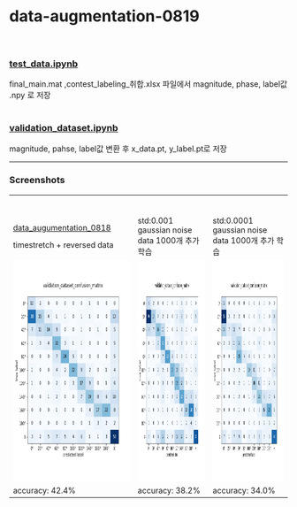# data-augmentation-0819

<br>

### [test_data.ipynb](https://github.com/Kang-Dong-Hwi/data-augmentation-0819/blob/master/test_data.ipynb)
final_main.mat
,contest_labeling_취합.xlsx 파일에서 magnitude, phase, label값 .npy 로 저장
<br><br>

### [validation_dataset.ipynb](https://github.com/Kang-Dong-Hwi/data-augmentation-0819/blob/master/validation_dataset.ipynb)
magnitude, pahse, label값  변환 후 x_data.pt, y_label.pt로 저장

***************

### Screenshots
<!--
https://github.com/Kang-Dong-Hwi/data-augmentation-0819/blob/master/aug2_2(42.4).png
https://github.com/Kang-Dong-Hwi/data-augmentation-0819/blob/master/aug_noise(38.2).png
https://github.com/Kang-Dong-Hwi/data-augmentation-0819/blob/master/aug_noise2(34).png
-->

<table>

  <tr> 
      <td ><br><br>  
        
   [data_augumentation_0818](https://github.com/Kang-Dong-Hwi/data-augmentation-0818) 
        
   timestretch + reversed data  </td>
   
   <td ><br><br> std:0.001 gaussian noise data 1000개 추가 학습  </td>
   <td ><br><br> std:0.0001 gaussian noise data 1000개 추가 학습 </td>
   
   
   
  </tr>
  
  

  <tr>
    <td> <img src="https://github.com/Kang-Dong-Hwi/data-augmentation-0819/blob/master/aug2_2(42.4).png", height=400px, width=350px>  </td>
    <td> <img src="https://github.com/Kang-Dong-Hwi/data-augmentation-0819/blob/master/aug_noise(38.2).png", height=400px, width=350px>  </td>
    <td> <img src="https://github.com/Kang-Dong-Hwi/data-augmentation-0819/blob/master/aug_noise2(34).png", height=400px, width=350px>  </td>
 </tr>
  
  <tr> 
      <td> accuracy: 42.4% <br> </td>
      <td> accuracy: 38.2% <br> </td>
      <td> accuracy: 34.0% <br> </td>
  </tr>
  
  
    
  
  
</table>
